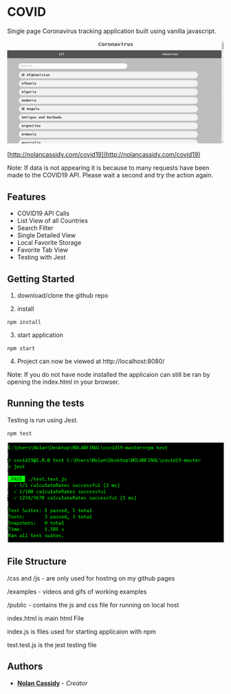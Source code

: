 # COVID

Single page Coronavirus tracking application built using vanilla javascript.

![Demo](examples/exampleGif.gif)

[http://nolancassidy.com/covid19](http://nolancassidy.com/covid19)

Note: If data is not appearing it is because to many requests have been made to the COVID19 API. Please wait a second and try the action again.

## Features

* COVID19 API Calls
* List View of all Countries
* Search Filter
* Single Detailed View
* Local Favorite Storage
* Favorite Tab View
* Testing with Jest

## Getting Started

1. download/clone the github repo

2. install
```
npm install
```

3. start application
```
npm start
```

4. Project can now be viewed at http://localhost:8080/

Note: If you do not have node installed the applicaion can still be ran by opening the index.html in your browser.

## Running the tests

Testing is run using Jest.

```
npm test
```

![Test](examples/test.png)

## File Structure

/css and /js - are only used for hosting on my github pages

/examples - videos and gifs of working examples

/public - contains the js and css file for running on local host

index.html is main html File

index.js is files used for starting applicaion with npm

test.test.js is the jest testing file

## Authors

* **[Nolan Cassidy](https://github.com/NolanCassidy)** - *Creator*
